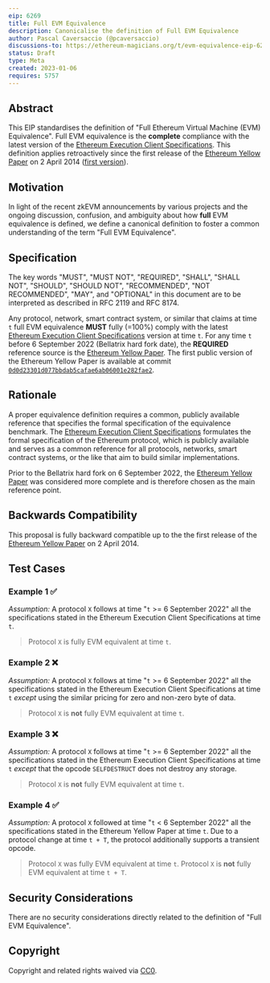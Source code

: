 ```yaml
---
eip: 6269
title: Full EVM Equivalence
description: Canonicalise the definition of Full EVM Equivalence
author: Pascal Caversaccio (@pcaversaccio)
discussions-to: https://ethereum-magicians.org/t/evm-equivalence-eip-6269-and-ethereum-stack-compatibility-definition/10044
status: Draft
type: Meta
created: 2023-01-06
requires: 5757
---
```


## Abstract

This EIP standardises the definition of "Full Ethereum Virtual Machine (EVM) Equivalence". Full EVM equivalence is the **complete** compliance with the latest version of the [Ethereum Execution Client Specifications](https://github.com/ethereum/execution-specs/tree/79db92bd4c49bdf5f559fdebea5a9a3a2bf3fb83). This definition applies retroactively since the first release of the [Ethereum Yellow Paper](https://github.com/ethereum/yellowpaper/blob/1016c0603062b76388e3c3c19786cd5f9ca9ac61/paper.pdf) on 2 April 2014 ([first version](https://github.com/ethereum/yellowpaper/blob/0d0d23301d077bbdab5cafae6ab06001e282fae2/Paper.tex)).

## Motivation

In light of the recent zkEVM announcements by various projects and the ongoing discussion, confusion, and ambiguity about how **full** EVM equivalence is defined, we define a canonical definition to foster a common understanding of the term "Full EVM Equivalence".

## Specification

The key words "MUST", "MUST NOT", "REQUIRED", "SHALL", "SHALL NOT", "SHOULD", "SHOULD NOT", "RECOMMENDED", "NOT RECOMMENDED", "MAY", and "OPTIONAL" in this document are to be interpreted as described in RFC 2119 and RFC 8174.

Any protocol, network, smart contract system, or similar that claims at time `t` full EVM equivalence **MUST** fully (=100%) comply with the latest [Ethereum Execution Client Specifications](https://github.com/ethereum/execution-specs/tree/79db92bd4c49bdf5f559fdebea5a9a3a2bf3fb83) version at time `t`. For any time `t` before 6 September 2022 (Bellatrix hard fork date), the **REQUIRED** reference source is the [Ethereum Yellow Paper](https://github.com/ethereum/yellowpaper/blob/1016c0603062b76388e3c3c19786cd5f9ca9ac61/paper.pdf). The first public version of the Ethereum Yellow Paper is available at commit [`0d0d23301d077bbdab5cafae6ab06001e282fae2`](https://github.com/ethereum/yellowpaper/blob/0d0d23301d077bbdab5cafae6ab06001e282fae2/Paper.tex).

## Rationale

A proper equivalence definition requires a common, publicly available reference that specifies the formal specification of the equivalence benchmark. The [Ethereum Execution Client Specifications](https://github.com/ethereum/execution-specs/tree/79db92bd4c49bdf5f559fdebea5a9a3a2bf3fb83) formulates the formal specification of the Ethereum protocol, which is publicly available and serves as a common reference for all protocols, networks, smart contract systems, or the like that aim to build similar implementations.

Prior to the Bellatrix hard fork on 6 September 2022, the [Ethereum Yellow Paper](https://github.com/ethereum/yellowpaper/blob/1016c0603062b76388e3c3c19786cd5f9ca9ac61/paper.pdf) was considered more complete and is therefore chosen as the main reference point.

## Backwards Compatibility

This proposal is fully backward compatible up to the the first release of the [Ethereum Yellow Paper](https://github.com/ethereum/yellowpaper/blob/1016c0603062b76388e3c3c19786cd5f9ca9ac61/paper.pdf) on 2 April 2014.

## Test Cases

### Example 1 ✅

_Assumption:_ A protocol `X` follows at time "`t` >= 6 September 2022" all the specifications stated in the Ethereum Execution Client Specifications at time `t`.

> Protocol `X` is fully EVM equivalent at time `t`.

### Example 2 ❌

_Assumption:_ A protocol `X` follows at time "`t` >= 6 September 2022" all the specifications stated in the Ethereum Execution Client Specifications at time `t` _except_ using the similar pricing for zero and non-zero byte of data.

> Protocol `X` is **not** fully EVM equivalent at time `t`.

### Example 3 ❌

_Assumption:_ A protocol `X` follows at time "`t` >= 6 September 2022" all the specifications stated in the Ethereum Execution Client Specifications at time `t` _except_ that the opcode `SELFDESTRUCT` does not destroy any storage.

> Protocol `X` is **not** fully EVM equivalent at time `t`.

### Example 4 ✅

_Assumption:_ A protocol `X` followed at time "`t` < 6 September 2022" all the specifications stated in the Ethereum Yellow Paper at time `t`. Due to a protocol change at time `t + T`, the protocol additionally supports a transient opcode.

> Protocol `X` was fully EVM equivalent at time `t`. Protocol `X` is **not** fully EVM equivalent at time `t + T`.

## Security Considerations

There are no security considerations directly related to the definition of "Full EVM Equivalence".

## Copyright

Copyright and related rights waived via [CC0](../LICENSE.md).
